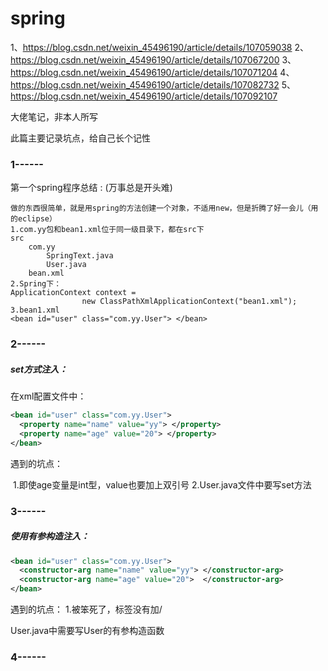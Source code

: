 # spring

1、https://blog.csdn.net/weixin_45496190/article/details/107059038
2、https://blog.csdn.net/weixin_45496190/article/details/107067200
3、https://blog.csdn.net/weixin_45496190/article/details/107071204
4、https://blog.csdn.net/weixin_45496190/article/details/107082732
5、https://blog.csdn.net/weixin_45496190/article/details/107092107

大佬笔记，非本人所写

此篇主要记录坑点，给自己长个记性

### 1------

第一个spring程序总结 : (万事总是开头难)

```
做的东西很简单，就是用spring的方法创建一个对象，不适用new，但是折腾了好一会儿（用的eclipse）
1.com.yy包和bean1.xml位于同一级目录下，都在src下
src
	com.yy
		SpringText.java
		User.java
	bean.xml
2.Spring下：
ApplicationContext context = 
				new ClassPathXmlApplicationContext("bean1.xml");
3.bean1.xml
<bean id="user" class="com.yy.User"> </bean>
```

### 2------

##### set方式注入：

在xml配置文件中：

```xml
<bean id="user" class="com.yy.User">
  <property name="name" value="yy"> </property>
  <property name="age" value="20"> </property>		
</bean>
```

遇到的坑点：

​	1.即使age变量是int型，value也要加上双引号
​	2.User.java文件中要写set方法

### 3------

##### 使用有参构造注入：

```xml
<bean id="user" class="com.yy.User">
  <constructor-arg name="name" value="yy"> </constructor-arg>			
  <constructor-arg name="age" value="20">  </constructor-arg>	
</bean>
```

遇到的坑点：
	1.被笨死了，标签没有加/

User.java中需要写User的有参构造函数

### 4------

#### 

 



















